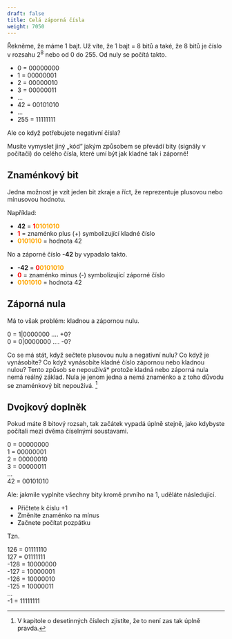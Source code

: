 ```yaml
---
draft: false
title: Celá záporná čísla
weight: 7050
---
```


Řekněme, že máme 1 bajt. Už víte, že 1 bajt = 8 bitů a také, že 8 bitů je číslo v rozsahu 2<sup>8</sup> nebo od 0 do 255. Od nuly se počítá takto.

- 0 = 00000000  
- 1 = 00000001  
- 2 = 00000010  
- 3 = 00000011  
- …  
- 42 = 00101010  
- …  
- 255 = 11111111  

Ale co když potřebujete negativní čísla?

Musíte vymyslet jiný „kód“ jakým způsobem se převádí bity (signály v počítači) do celého čísla, které umí být jak kladné tak i záporné!

## Znaménkový bit

Jedna možnost je vzít jeden bit zkraje a říct, že reprezentuje plusovou nebo mínusovou hodnotu. 

Například:
- **42** = <span style="color:red">**1**</span><span style="color:orange">**0101010**</span>  
- <span style="color:red">**1**</span> = znaménko plus (+) symbolizující kladné číslo  
- <span style="color:orange">**0101010**</span> = hodnota 42  

No a záporné číslo **-42** by vypadalo takto.

- **-42** = <span style="color:red">**0**</span><span style="color:orange">**0101010**</span>  
- <span style="color:red">**0**</span> = znaménko minus (-) symbolizující záporné číslo  
- <span style="color:orange">**0101010**</span> = hodnota 42  

## Záporná nula

Má to však problém: kladnou a zápornou nulu.

0 = 1|0000000 …. +0?  
0 = 0|0000000 …. -0?  

Co se má stát, když sečtete plusovou nulu a negativní nulu? Co když je vynásobíte? Co když vynásobíte kladné číslo zápornou nebo kladnou nulou? Tento způsob se nepoužívá* protože kladná nebo záporná nula nemá reálný základ. Nula je jenom jedna a nemá znaménko a z toho důvodu se znaménkový bit nepoužívá. [^p]

## Dvojkový doplněk

Pokud máte 8 bitový rozsah, tak začátek vypadá úplně stejně, jako kdybyste počítali mezi dvěma číselnými soustavami.

0 = 00000000  
1 = 00000001  
2 = 00000010  
3 = 00000011  
…  
42 = 00101010  

Ale: jakmile vyplníte všechny bity kromě prvního na 1, uděláte následující.

- Přičtete k číslu +1
- Změníte znaménko na mínus
- Začnete počítat pozpátku

Tzn.

126 = 01111110  
127 = 01111111  
-128 = 10000000  
-127 = 10000001  
-126 = 10000010  
-125 = 10000011  
…  
-1 = 11111111  

[^p]: V kapitole o desetinných číslech zjistíte, že to není zas tak úplně pravda.
